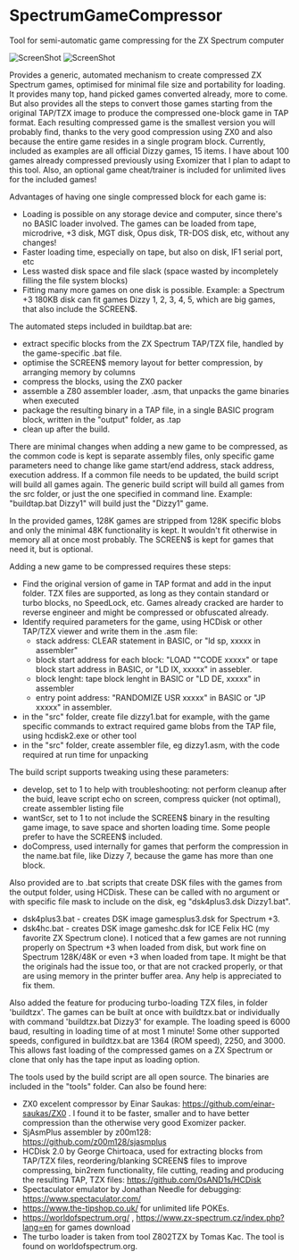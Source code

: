 # SpectrumGameCompressor
Tool for semi-automatic game compressing for the ZX Spectrum computer

![ScreenShot](https://raw.githubusercontent.com/0sAND1s/SpectrumGameCompressor/main/SpectrumGameCompressor1.png)
![ScreenShot](https://raw.githubusercontent.com/0sAND1s/SpectrumGameCompressor/main/TurboLoadingTZX.png)

Provides a generic, automated mechanism to create compressed ZX Spectrum games, optimised for minimal file size and portability for loading.
It provides many top, hand picked games converted already, more to come. But also provides all the steps to convert those games starting from the original TAP/TZX image to produce the compressed one-block game in TAP format.
Each resulting compressed game is the smallest version you will probably find, thanks to the very good compression using ZX0 and also because the entire game resides in a single program block.
Currently, included as examples are all official Dizzy games, 15 items. I have about 100 games already compressed previously using Exomizer that I plan to adapt to this tool.
Also, an optional game cheat/trainer is included for unlimited lives for the included games!

Advantages of having one single compressed block for each game is:
- Loading is possible on any storage device and computer, since there's no BASIC loader involved. The games can be loaded from tape, microdrive, +3 disk, MGT disk, Opus disk, TR-DOS disk, etc, without any changes!
- Faster loading time, especially on tape, but also on disk, IF1 serial port, etc
- Less wasted disk space and file slack (space wasted by incompletely filling the file system blocks)
- Fitting many more games on one disk is possible. Example: a Spectrum +3 180KB disk can fit games Dizzy 1, 2, 3, 4, 5, which are big games, that also include the SCREEN$.

The automated steps included in buildtap.bat are:
- extract specific blocks from the ZX Spectrum TAP/TZX file, handled by the game-specific <name>.bat file.
- optimise the SCREEN$ memory layout for better compression, by arranging memory by columns
- compress the blocks, using the ZX0 packer
- assemble a Z80 assembler loader, <name>.asm, that unpacks the game binaries when executed
- package the resulting binary in a TAP file, in a single BASIC program block, written in the "output" folder, as <name>.tap
- clean up after the build.

There are minimal changes when adding a new game to be compressed, as the common code is kept is separate assembly files, only specific game parameters need to change like game start/end address, stack address, execution address.
If a common file needs to be updated, the build script will build all games again.
The generic build script will build all games from the src folder, or just the one specified in command line. Example: "buildtap.bat Dizzy1" will build just the "Dizzy1" game.

In the provided games, 128K games are stripped from 128K specific blobs and only the minimal 48K functionality is kept. It wouldn't fit otherwise in memory all at once most probably.
The SCREEN$ is kept for games that need it, but is optional.

Adding a new game to be compressed requires these steps:
- Find the original version of game in TAP format and add in the input folder. TZX files are supported, as long as they contain standard or turbo blocks, no SpeedLock, etc. Games already cracked are harder to reverse engineer and might be compressed or obfuscated already.
- Identify required parameters for the game, using HCDisk or other TAP/TZX viewer and write them in the .asm file: 
	- stack address: CLEAR statement in BASIC, or "ld sp, xxxxx in assembler"
	- block start address for each block: "LOAD ""CODE xxxxx" or tape block start address in BASIC, or "LD IX, xxxxx" in assebler.
	- block lenght: tape block lenght in BASIC or "LD DE, xxxxx" in assembler
	- entry point address: "RANDOMIZE USR xxxxx" in BASIC or "JP xxxxx" in assembler.
- in the "src" folder, create file dizzy1.bat for example, with the game specific commands to extract required game blobs from the TAP file, using hcdisk2.exe or other tool
- in the "src" folder, create assembler file, eg dizzy1.asm, with the code required at run time for unpacking

The build script supports tweaking using these parameters:
- develop, set to 1 to help with troubleshooting: not perform cleanup after the buid, leave script echo on screen, compress quicker (not optimal), create assembler listing file
- wantScr, set to 1 to not include the SCREEN$ binary in the resulting game image, to save space and shorten loading time. Some people prefer to have the SCREEN$ included.
- doCompress, used internally for games that perform the compression in the name.bat file, like Dizzy 7, because the game has more than one block.

Also provided are to .bat scripts that create DSK files with the games from the output folder, using HCDisk. 
These can be called with no argument or with specific file mask to include on the disk, eg "dsk4plus3.dsk Dizzy1.bat".
- dsk4plus3.bat - creates DSK image gamesplus3.dsk for Spectrum +3.
- dsk4hc.bat - creates DSK image gameshc.dsk for ICE Felix HC (my favorite ZX Spectrum clone).
I noticed that a few games are not running properly on Spectrum +3 when loaded from disk, but work fine on Spectrum 128K/48K or even +3 when loaded from tape. 
It might be that the originals had the issue too, or that are not cracked properly, or that are using memory in the printer buffer area. Any help is appreciated to fix them.

Also added the feature for producing turbo-loading TZX files, in folder 'buildtzx'. The games can be built at once with buildtzx.bat or individually with command 'buildtzx.bat Dizzy3' for example.
The loading speed is 6000 baud, resulting in loading time of at most 1 minute! Some other supported speeds, configured in buildtzx.bat are 1364 (ROM speed), 2250, and 3000. 
This allows fast loading of the compressed games on a ZX Spectrum or clone that only has the tape input as loading option.

The tools used by the build script are all open source. The binaries are included in the "tools" folder. Can also be found here:
- ZX0 excelent compressor by Einar Saukas: https://github.com/einar-saukas/ZX0 . I found it to be faster, smaller and to have better compression than the otherwise very good Exomizer packer.
- SjAsmPlus assembler by z00m128: https://github.com/z00m128/sjasmplus
- HCDisk 2.0 by George Chirtoaca, used for extracting blocks from TAP/TZX files, reordering/blanking SCREEN$ files to improve compressing, bin2rem functionality, file cutting, reading and producing the resulting TAP, TZX files: https://github.com/0sAND1s/HCDisk
- Spectaculator emulator by Jonathan Needle for debugging: https://www.spectaculator.com/
- https://www.the-tipshop.co.uk/ for unlimited life POKEs.
- https://worldofspectrum.org/ , https://www.zx-spectrum.cz/index.php?lang=en for games download
- The turbo loader is taken from tool Z802TZX by Tomas Kac. The tool is found on worldofspectrum.org.
